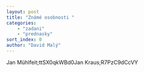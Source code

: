 ```yaml
---
layout: post
title: "Známé osobnosti "
categories:
    - "zadani"
    - "prednasky"
sort_index: 0
author: "David Malý"
--- 
```


Jan Mühlfeit;ttSX0qkWBd0Jan Kraus;R7PzC9dCcVY